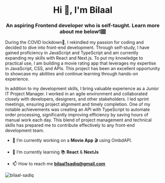 <h1 align="center">Hi 👋, I'm Bilaal</h1>
<h3 align="center">An aspiring Frontend developer who is self-taught. Learn more about me below👇🏽 </h3>

<p>During the COVID lockdown🔐, I rekindled my passion for coding and decided to dive into front-end development. Through self-study, I have gained proficiency in JavaScript and TypeScript and am currently expanding my skills with React and Next.js. To put my knowledge to practical use, I am building a movie rating app that leverages my expertise in JavaScript, CSS, and APIs. This project has been an excellent opportunity to showcase my abilities and continue learning through hands-on experience.

In addition to my development skills, I bring valuable experience as a Junior IT Project Manager. I worked in an agile environment and collaborated closely with developers, designers, and other stakeholders. I led sprint meetings, ensuring project alignment and timely completion. One of my notable achievements was creating an API with TypeScript to automate order processing, significantly improving efficiency by saving hours of manual work each day. This blend of project management and technical skills has prepared me to contribute effectively to any front-end development team.</p>


- 🔭 I’m currently working on a **Movie App** 🎬 using OmbdAPI.

- 🌱 I’m currently learning 📚 **React** & **NextJs**

- 📫 How to reach me **bilaal1sadiq@gmail.com**





<p align="left"> <img src="https://komarev.com/ghpvc/?username=bilaal-sadiq&label=Profile%20views&color=0e75b6&style=flat" alt="bilaal-sadiq" /> </p>
